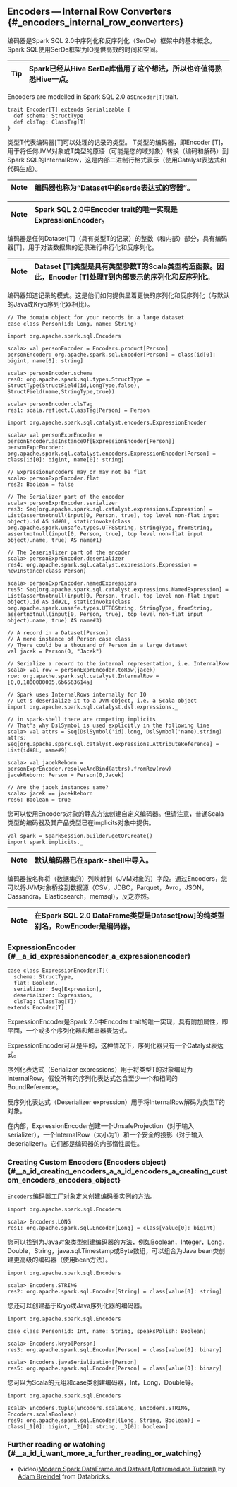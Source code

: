 ## Encoders — Internal Row Converters {#_encoders_internal_row_converters}

编码器是Spark SQL 2.0中序列化和反序列化（SerDe）框架中的基本概念。 Spark SQL使用SerDe框架为IO提供高效的时间和空间。

| Tip | Spark已经从Hive SerDe库借用了这个想法，所以也许值得熟悉Hive一点。 |
| :---: | :--- |


Encoders are modelled in Spark SQL 2.0 as`Encoder[T]`trait.

```
trait Encoder[T] extends Serializable {
  def schema: StructType
  def clsTag: ClassTag[T]
}
```

类型T代表编码器\[T\]可以处理的记录的类型。 T类型的编码器，即Encoder \[T\]，用于将任何JVM对象或T类型的原语（可能是您的域对象）转换（编码和解码）到Spark SQL的InternalRow，这是内部二进制行格​​式表示（使用Catalyst表达式和代码生成）。

| Note | 编码器也称为“Dataset中的serde表达式的容器”。 |
| :---: | :--- |


| Note | Spark SQL 2.0中Encoder trait的唯一实现是ExpressionEncoder。 |
| :---: | :--- |


编码器是任何Dataset\[T\]（具有类型T的记录）的整数（和内部）部分，具有编码器\[T\]，用于对该数据集的记录进行串行化和反序列化。

| Note | Dataset \[T\]类型是具有类型参数T的Scala类型构造函数。因此，Encoder \[T\]处理T到内部表示的序列化和反序列化。 |
| :---: | :--- |


编码器知道记录的模式。这是他们如何提供显着更快的序列化和反序列化（与默认的Java或Kryo序列化器相比）。

```
// The domain object for your records in a large dataset
case class Person(id: Long, name: String)

import org.apache.spark.sql.Encoders

scala> val personEncoder = Encoders.product[Person]
personEncoder: org.apache.spark.sql.Encoder[Person] = class[id[0]: bigint, name[0]: string]

scala> personEncoder.schema
res0: org.apache.spark.sql.types.StructType = StructType(StructField(id,LongType,false), StructField(name,StringType,true))

scala> personEncoder.clsTag
res1: scala.reflect.ClassTag[Person] = Person

import org.apache.spark.sql.catalyst.encoders.ExpressionEncoder

scala> val personExprEncoder = personEncoder.asInstanceOf[ExpressionEncoder[Person]]
personExprEncoder: org.apache.spark.sql.catalyst.encoders.ExpressionEncoder[Person] = class[id[0]: bigint, name[0]: string]

// ExpressionEncoders may or may not be flat
scala> personExprEncoder.flat
res2: Boolean = false

// The Serializer part of the encoder
scala> personExprEncoder.serializer
res3: Seq[org.apache.spark.sql.catalyst.expressions.Expression] = List(assertnotnull(input[0, Person, true], top level non-flat input object).id AS id#0L, staticinvoke(class org.apache.spark.unsafe.types.UTF8String, StringType, fromString, assertnotnull(input[0, Person, true], top level non-flat input object).name, true) AS name#1)

// The Deserializer part of the encoder
scala> personExprEncoder.deserializer
res4: org.apache.spark.sql.catalyst.expressions.Expression = newInstance(class Person)

scala> personExprEncoder.namedExpressions
res5: Seq[org.apache.spark.sql.catalyst.expressions.NamedExpression] = List(assertnotnull(input[0, Person, true], top level non-flat input object).id AS id#2L, staticinvoke(class org.apache.spark.unsafe.types.UTF8String, StringType, fromString, assertnotnull(input[0, Person, true], top level non-flat input object).name, true) AS name#3)

// A record in a Dataset[Person]
// A mere instance of Person case class
// There could be a thousand of Person in a large dataset
val jacek = Person(0, "Jacek")

// Serialize a record to the internal representation, i.e. InternalRow
scala> val row = personExprEncoder.toRow(jacek)
row: org.apache.spark.sql.catalyst.InternalRow = [0,0,1800000005,6b6563614a]

// Spark uses InternalRows internally for IO
// Let's deserialize it to a JVM object, i.e. a Scala object
import org.apache.spark.sql.catalyst.dsl.expressions._

// in spark-shell there are competing implicits
// That's why DslSymbol is used explicitly in the following line
scala> val attrs = Seq(DslSymbol('id).long, DslSymbol('name).string)
attrs: Seq[org.apache.spark.sql.catalyst.expressions.AttributeReference] = List(id#8L, name#9)

scala> val jacekReborn = personExprEncoder.resolveAndBind(attrs).fromRow(row)
jacekReborn: Person = Person(0,Jacek)

// Are the jacek instances same?
scala> jacek == jacekReborn
res6: Boolean = true
```

您可以使用Encoders对象的静态方法创建自定义编码器。但请注意，普通Scala类型的编码器及其产品类型已在implicits对象中提供。

```
val spark = SparkSession.builder.getOrCreate()
import spark.implicits._
```

| Note | 默认编码器已在spark-shell中导入。 |
| :---: | :--- |


编码器按名称将（数据集的）列映射到（JVM对象的）字段。通过Encoders，您可以将JVM对象桥接到数据源（CSV，JDBC，Parquet，Avro，JSON，Cassandra，Elasticsearch，memsql），反之亦然。

| Note | 在Spark SQL 2.0 DataFrame类型是Dataset\[row\]的纯类型别名，RowEncoder是编码器。 |
| :---: | :--- |


### ExpressionEncoder {#__a_id_expressionencoder_a_expressionencoder}

```
case class ExpressionEncoder[T](
  schema: StructType,
  flat: Boolean,
  serializer: Seq[Expression],
  deserializer: Expression,
  clsTag: ClassTag[T])
extends Encoder[T]
```

ExpressionEncoder是Spark 2.0中Encoder trait的唯一实现，具有附加属性，即平面，一个或多个序列化器和解串器表达式。

ExpressionEncoder可以是平的，这种情况下，序列化器只有一个Catalyst表达式。

序列化表达式（Serializer expressions）用于将类型T的对象编码为InternalRow。假设所有的序列化表达式包含至少一个和相同的BoundReference。

反序列化表达式（Deserializer expression）用于将InternalRow解码为类型T的对象。

在内部，ExpressionEncoder创建一个UnsafeProjection（对于输入serializer），一个InternalRow（大小为1）和一个安全的投影（对于输入deserializer）。它们都是编码器的内部惰性属性。

### Creating Custom Encoders \(Encoders object\) {#__a_id_creating_encoders_a_a_id_encoders_a_creating_custom_encoders_encoders_object}

`Encoders`编码器工厂对象定义创建编码器实例的方法。

```
import org.apache.spark.sql.Encoders

scala> Encoders.LONG
res1: org.apache.spark.sql.Encoder[Long] = class[value[0]: bigint]
```

您可以找到为Java对象类型创建编码器的方法，例如Boolean，Integer，Long，Double，String，java.sql.Timestamp或Byte数组，可以组合为Java bean类创建更高级的编码器（使用bean方法）。

```
import org.apache.spark.sql.Encoders

scala> Encoders.STRING
res2: org.apache.spark.sql.Encoder[String] = class[value[0]: string]
```

您还可以创建基于Kryo或Java序列化器的编码器。

```
import org.apache.spark.sql.Encoders

case class Person(id: Int, name: String, speaksPolish: Boolean)

scala> Encoders.kryo[Person]
res3: org.apache.spark.sql.Encoder[Person] = class[value[0]: binary]

scala> Encoders.javaSerialization[Person]
res5: org.apache.spark.sql.Encoder[Person] = class[value[0]: binary]
```

您可以为Scala的元组和case类创建编码器，Int，Long，Double等。

```
import org.apache.spark.sql.Encoders

scala> Encoders.tuple(Encoders.scalaLong, Encoders.STRING, Encoders.scalaBoolean)
res9: org.apache.spark.sql.Encoder[(Long, String, Boolean)] = class[_1[0]: bigint, _2[0]: string, _3[0]: boolean]
```

### Further reading or watching {#__a_id_i_want_more_a_further_reading_or_watching}

* \(video\)[Modern Spark DataFrame and Dataset \(Intermediate Tutorial\)](https://youtu.be/_1byVWTEK1s) by [Adam Breindel](https://twitter.com/adbreind) from Databricks.







